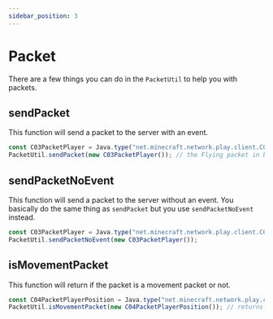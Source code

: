 ```yaml
---
sidebar_position: 3
---
```


# Packet

There are a few things you can do in the `PacketUtil` to help you with packets.

## sendPacket

This function will send a packet to the server with an event.

```js
const C03PacketPlayer = Java.type("net.minecraft.network.play.client.C03PacketPlayer");
PacketUtil.sendPacket(new C03PacketPlayer()); // the Flying packet in bukkit (for some reason)
```

## sendPacketNoEvent

This function will send a packet to the server without an event.
You basically do the same thing as `sendPacket` but you use `sendPacketNoEvent` instead.

```js
const C03PacketPlayer = Java.type("net.minecraft.network.play.client.C03PacketPlayer");
PacketUtil.sendPacketNoEvent(new C03PacketPlayer());
```

## isMovementPacket

This function will return if the packet is a movement packet or not.

```js
const C04PacketPlayerPosition = Java.type("net.minecraft.network.play.client.C03PacketPlayer.C04PacketPlayerPosition");
PacketUtil.isMovementPacket(new C04PacketPlayerPosition()); // returns a boolean
```